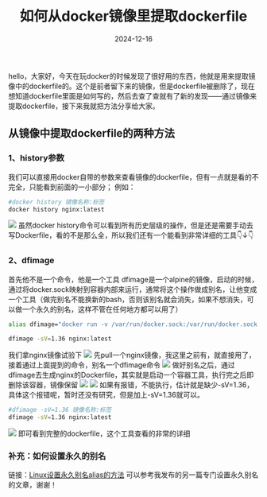 ﻿---
title: 如何从docker镜像里提取dockerfile
icon: circle-info
order: 1
category:
  - Linux
  - Docker
tag:
  - Linux
  - Docker
  - 运维
pageview: false
date: 2024-12-16
comment: false
breadcrumb: false
---

hello，大家好，今天在玩docker的时候发现了很好用的东西，他就是用来提取镜像中的dockerfile的。这个是前者留下来的镜像，但是dockerfile被删除了，现在想知道dockerfile里面是如何写的，然后去查了查就有了新的发现——通过镜像来提取dockerfile，接下来我就把方法分享给大家。


## 从镜像中提取dockerfile的两种方法

### 1、history参数

我们可以直接用docker自带的参数来查看镜像的dockerfile，但有一点就是看的不完全，只能看到前面的一小部分；
例如：

```bash
#docker history 镜像名称:标签
docker history nginx:latest
```
![](https://lcy-blog.oss-cn-beijing.aliyuncs.com/blog/202412161442079.png)
虽然docker history命令可以看到所有历史层级的操作，但是还是需要手动去写Dockerfile，看的不是那么全，所以我们还有一个能看到非常详细的工具👇↓👇

### 2、dfimage

首先他不是一个命令，他是一个工具
dfimage是一个alpine的镜像，启动的时候，通过将docker.sock映射到容器内部来运行，通常将这个操作做成别名，让他变成一个工具（做完别名不能换新的bash，否则该别名就会消失，如果不想消失，可以做一个永久的别名，这样不管在任何地方都可以用了）

```bash
alias dfimage="docker run -v /var/run/docker.sock:/var/run/docker.sock --rm alpine/dfimage"  
 
dfimage -sV=1.36 nginx:latest 
```
我们拿nginx镜像试验下
![](https://lcy-blog.oss-cn-beijing.aliyuncs.com/blog/202412161442650.png)
先pull一个nginx镜像，我这里之前有，就直接用了，接着通过上面提到的命令，别名一个dfimage命令
![](https://lcy-blog.oss-cn-beijing.aliyuncs.com/blog/202412161442727.png)
做好别名之后，通过dfimage去生成nginx的Dockerfile，其实就是启动一个容器工具，执行完之后即删除该容器，镜像保留
![](https://lcy-blog.oss-cn-beijing.aliyuncs.com/blog/202412161442264.png)
![](https://lcy-blog.oss-cn-beijing.aliyuncs.com/blog/202412161442426.png)
如果有报错，不能执行，估计就是缺少-sV=1.36，具体这个报错呢，暂时还没有研究，但是加上-sV=1.36就可以。

```bash
#dfimage -sV=1.36 镜像名称:标签
dfimage -sV=1.36 nginx:latest
```
![](https://lcy-blog.oss-cn-beijing.aliyuncs.com/blog/202412161442532.png)
即可看到完整的dockerfile，这个工具查看的非常的详细



### 补充：如何设置永久的别名

链接：[Linux设置永久别名alias的方法](https://blog.csdn.net/liu_chen_yang/article/details/123204224?spm=1001.2014.3001.5502)
可以参考我发布的另一篇专门设置永久别名的文章，谢谢！

